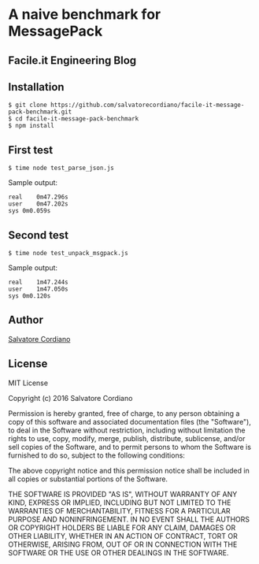 # A naive benchmark for MessagePack
## Facile.it Engineering Blog

## Installation

```
$ git clone https://github.com/salvatorecordiano/facile-it-message-pack-benchmark.git
$ cd facile-it-message-pack-benchmark
$ npm install
```

## First test

```
$ time node test_parse_json.js
```

Sample output:

```
real	0m47.296s
user	0m47.202s
sys	0m0.059s
```

## Second test

```
$ time node test_unpack_msgpack.js
```

Sample output:

```
real	1m47.244s
user	1m47.050s
sys	0m0.120s
```

## Author

[Salvatore Cordiano](http://twitter.com/parallelit)

## License

MIT License

Copyright (c) 2016 Salvatore Cordiano

Permission is hereby granted, free of charge, to any person obtaining a copy
of this software and associated documentation files (the "Software"), to deal
in the Software without restriction, including without limitation the rights
to use, copy, modify, merge, publish, distribute, sublicense, and/or sell
copies of the Software, and to permit persons to whom the Software is
furnished to do so, subject to the following conditions:

The above copyright notice and this permission notice shall be included in all
copies or substantial portions of the Software.

THE SOFTWARE IS PROVIDED "AS IS", WITHOUT WARRANTY OF ANY KIND, EXPRESS OR
IMPLIED, INCLUDING BUT NOT LIMITED TO THE WARRANTIES OF MERCHANTABILITY,
FITNESS FOR A PARTICULAR PURPOSE AND NONINFRINGEMENT. IN NO EVENT SHALL THE
AUTHORS OR COPYRIGHT HOLDERS BE LIABLE FOR ANY CLAIM, DAMAGES OR OTHER
LIABILITY, WHETHER IN AN ACTION OF CONTRACT, TORT OR OTHERWISE, ARISING FROM,
OUT OF OR IN CONNECTION WITH THE SOFTWARE OR THE USE OR OTHER DEALINGS IN THE
SOFTWARE.
